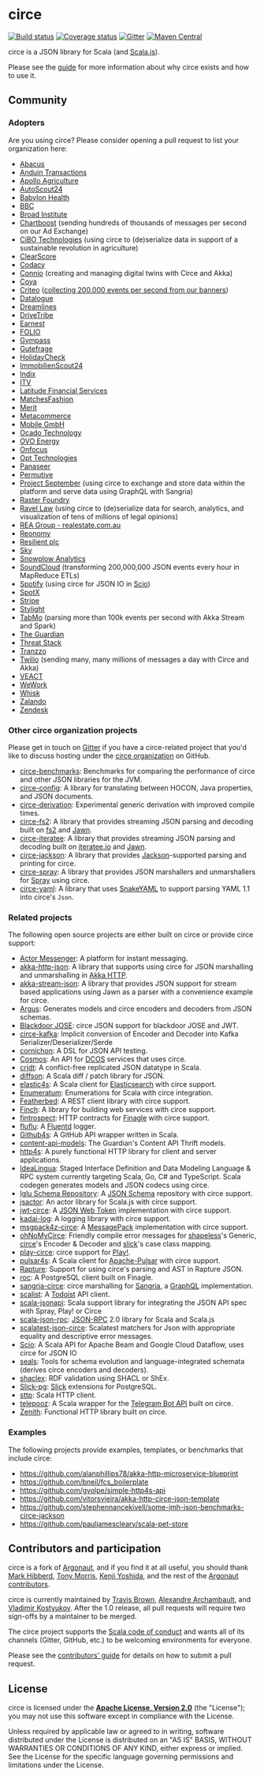 # circe

[![Build status](https://img.shields.io/travis/circe/circe/master.svg)](https://travis-ci.org/circe/circe)
[![Coverage status](https://img.shields.io/codecov/c/github/circe/circe/master.svg)](https://codecov.io/github/circe/circe)
[![Gitter](https://img.shields.io/badge/gitter-join%20chat-green.svg)](https://gitter.im/circe/circe)
[![Maven Central](https://img.shields.io/maven-central/v/io.circe/circe-core_2.13.svg)](https://maven-badges.herokuapp.com/maven-central/io.circe/circe-core_2.13)

circe is a JSON library for Scala (and [Scala.js][scala-js]).

Please see the [guide](https://circe.github.io/circe/) for more information
about why circe exists and how to use it.

## Community

### Adopters

Are you using circe? Please consider opening a pull request to list your organization here:

* [Abacus](https://abacusprotocol.com/)
* [Anduin Transactions](https://anduintransact.com/)
* [Apollo Agriculture](https://apolloagriculture.com/)
* [AutoScout24](https://www.autoscout24.com/)
* [Babylon Health](https://www.babylonhealth.com/)
* [BBC](http://www.bbc.co.uk)
* [Broad Institute](https://www.broadinstitute.org/data-sciences-platform)
* [Chartboost](https://www.chartboost.com/) (sending hundreds of thousands of messages per second on our Ad Exchange)
* [CiBO Technologies](http://www.cibotechnologies.com) (using circe to (de)serialize data in support of a sustainable revolution in agriculture)
* [ClearScore](https://www.clearscore.com)
* [Codacy](https://www.codacy.com)
* [Connio](https://www.connio.com) (creating and managing digital twins with Circe and Akka)
* [Coya](https://www.coya.com/)
* [Criteo](https://www.criteo.com/) ([collecting 200.000 events per second from our banners](https://medium.com/criteo-labs/migrate-a-service-getting-200kqps-from-jackson-to-circe-a475b2718206))
* [Datalogue](https://datalogue.io)
* [Dreamlines](https://www.dreamlines.com/)
* [DriveTribe](https://drivetribe.com)
* [Earnest](https://www.earnest.com)
* [FOLIO](https://folio-sec.com/)
* [Gympass](https://www.gympass.com/)
* [Gutefrage](https://www.gutefrage.net)
* [HolidayCheck](https://www.holidaycheck.de)
* [ImmobilienScout24](https://www.immobilienscout24.de/)
* [Indix](https://www.indix.com)
* [ITV](https://www.itv.com/)
* [Latitude Financial Services](https://www.latitudefinancial.com.au/)
* [MatchesFashion](https://www.matchesfashion.com)
* [Merit](https://merits.com)
* [Metacommerce](https://www.metacommerce.ru)
* [Mobile GmbH](https://www.mobile.de)
* [Ocado Technology](https://ocadotechnology.com)
* [OVO Energy](https://www.ovoenergy.com)
* [Onfocus](https://onfocus.io)
* [Opt Technologies](https://opt-technologies.jp/)
* [Panaseer](https://panaseer.com)
* [Permutive](http://permutive.com)
* [Project September](http://www.projectseptember.com) (using circe to exchange and store data within the platform and serve data using GraphQL with Sangria)
* [Raster Foundry](https://github.com/raster-foundry/raster-foundry/)
* [Ravel Law](http://ravellaw.com/technology/) (using circe to (de)serialize data for search, analytics, and visualization of tens of millions of legal opinions)
* [REA Group - realestate.com.au](https://www.realestate.com.au/)
* [Reonomy](https://reonomy.com/)
* [Resilient plc](https://resilientplc.com/)
* [Sky](https://www.sky.com/)
* [Snowplow Analytics](https://snowplowanalytics.com/)
* [SoundCloud](https://www.soundcloud.com) (transforming 200,000,000 JSON events every hour in MapReduce ETLs)
* [Spotify](https://www.spotify.com) (using circe for JSON IO in [Scio][scio])
* [SpotX](https://www.spotx.tv/)
* [Stripe](https://stripe.com)
* [Stylight](https://stylight.de)
* [TabMo](http://tabmo-group.io/) (parsing more than 100k events per second with Akka Stream and Spark)
* [The Guardian](https://www.theguardian.com)
* [Threat Stack](https://www.threatstack.com/)
* [Tranzzo](https://tranzzo.com/)
* [Twilio](https://www.twilio.com) (sending many, many millions of messages a day with Circe and Akka)
* [VEACT](https://veact.net/)
* [WeWork](https://www.wework.com)
* [Whisk](https://whisk.com)
* [Zalando](https://zalando.de)
* [Zendesk](https://zendesk.com)

### Other circe organization projects

Please get in touch on [Gitter][gitter] if you have a circe-related project that you'd like to discuss hosting under the
[circe organization][circe-org] on GitHub.

* [circe-benchmarks][circe-benchmarks]: Benchmarks for comparing the performance of circe and other JSON libraries for the JVM.
* [circe-config][circe-config]: A library for translating between HOCON, Java properties, and JSON documents.
* [circe-derivation][circe-derivation]: Experimental generic derivation with improved compile times.
* [circe-fs2][circe-fs2]: A library that provides streaming JSON parsing and decoding built on [fs2][fs2] and [Jawn][jawn].
* [circe-iteratee][circe-iteratee]: A library that provides streaming JSON parsing and decoding built on [iteratee.io][iteratee] and [Jawn][jawn].
* [circe-jackson][circe-jackson]: A library that provides [Jackson][jackson]-supported parsing and printing for circe.
* [circe-spray][circe-spray]: A library that provides JSON marshallers and unmarshallers for [Spray][spray] using circe.
* [circe-yaml][circe-yaml]: A library that uses [SnakeYAML][snakeyaml] to support parsing YAML 1.1
  into circe's `Json`.

### Related projects

The following open source projects are either built on circe or provide circe support:

* [Actor Messenger][actor-im]: A platform for instant messaging.
* [akka-http-json][akka-http-json]: A library that supports using circe for JSON marshalling and
  unmarshalling in [Akka HTTP][akka-http].
* [akka-stream-json][akka-stream-json]: A library that provides JSON support for stream based applications using Jawn as a parser with a convenience example for circe.
* [Argus][argus]: Generates models and circe encoders and decoders from JSON schemas.
* [Blackdoor JOSE][jose-json-circe]: circe JSON support for blackdoor JOSE and JWT.
* [circe-kafka][circe-kafka]: Implicit conversion of Encoder and Decoder into Kafka Serializer/Deserializer/Serde
* [cornichon][cornichon]: A DSL for JSON API testing.
* [Cosmos][cosmos]: An API for [DCOS][dcos] services that uses circe.
* [crjdt][crjdt]: A conflict-free replicated JSON datatype in Scala.
* [diffson][diffson]: A Scala diff / patch library for JSON.
* [elastic4s][elastic4s]: A Scala client for [Elasticsearch][elasticsearch] with circe support.
* [Enumeratum][enumeratum]: Enumerations for Scala with circe integration.
* [Featherbed][featherbed]: A REST client library with circe support.
* [Finch][finch]: A library for building web services with circe support.
* [fintrospect][fintrospect]: HTTP contracts for [Finagle][finagle] with circe support.
* [fluflu][fluflu]: A [Fluentd][fluentd] logger.
* [Github4s][github4s]: A GitHub API wrapper written in Scala.
* [content-api-models][guardian-content-api-models]: The Guardian's Content API Thrift models.
* [http4s][http4s]: A purely functional HTTP library for client and server applications.
* [IdeaLingua][izumi-r2]: Staged Interface Definition and Data Modeling Language & RPC system currently targeting Scala, Go, C# and TypeScript. Scala codegen generates models and JSON codecs using circe.
* [Iglu Schema Repository][iglu]: A [JSON Schema][json-schema] repository with circe support.
* [jsactor][jsactor]: An actor library for Scala.js with circe support.
* [jwt-circe][jwt-circe]: A [JSON Web Token][jwt] implementation with circe support.
* [kadai-log][kadai-log]: A logging library with circe support.
* [msgpack4z-circe][msgpack4z-circe]: A [MessagePack][msgpack] implementation with circe support.
* [ohNoMyCirce][ohNoMyCirce]: Friendly compile error messages for [shapeless][shapeless]'s Generic, [circe][circe-org]'s Encoder & Decoder and [slick][slick]'s case class mapping.
* [play-circe][play-circe]: circe support for [Play!][play].
* [pulsar4s][pulsar4s]: A Scala client for [Apache-Pulsar][pulsar] with circe support.
* [Rapture][rapture]: Support for using circe's parsing and AST in Rapture JSON.
* [roc][roc]: A PostgreSQL client built on Finagle.
* [sangria-circe][sangria-circe]: circe marshalling for [Sangria][sangria], a [GraphQL][graphql]
  implementation.
* [scalist][scalist]: A [Todoist][todoist] API client.
* [scala-jsonapi][scala-jsonapi]:  Scala support library for integrating the JSON API spec with Spray, Play! or Circe
* [scala-json-rpc]: [JSON-RPC][json-rpc] 2.0 library for Scala and Scala.js 
* [scalatest-json-circe]: Scalatest matchers for Json with appropriate equality and descriptive error messages.
* [Scio][scio]: A Scala API for Apache Beam and Google Cloud Dataflow, uses circe for JSON IO
* [seals][seals]: Tools for schema evolution and language-integrated schemata (derives circe encoders and decoders).
* [shaclex][shaclex]: RDF validation using SHACL or ShEx. 
* [Slick-pg][slick-pg]: [Slick][slick] extensions for PostgreSQL.
* [sttp][sttp]: Scala HTTP client.
* [telepooz][telepooz]: A Scala wrapper for the [Telegram Bot API][telegram-bot-api] built on circe.
* [Zenith][zenith]: Functional HTTP library built on circe.

### Examples

The following projects provide examples, templates, or benchmarks that include circe:

* https://github.com/alanphillips78/akka-http-microservice-blueprint
* https://github.com/bneil/fcs_boilerplate
* https://github.com/gvolpe/simple-http4s-api
* https://github.com/vitorsvieira/akka-http-circe-json-template
* https://github.com/stephennancekivell/some-jmh-json-benchmarks-circe-jackson
* https://github.com/pauljamescleary/scala-pet-store

## Contributors and participation

circe is a fork of [Argonaut][argonaut], and if you find it at all useful, you should thank
[Mark Hibberd][markhibberd], [Tony Morris][tonymorris], [Kenji Yoshida][xuwei-k], and the rest of
the [Argonaut contributors][argonaut-contributors].

circe is currently maintained by [Travis Brown][travisbrown], [Alexandre Archambault][archambault],
and [Vladimir Kostyukov][vkostyukov]. After the 1.0 release, all pull requests will require two
sign-offs by a maintainer to be merged.

The circe project supports the [Scala code of conduct][code-of-conduct] and wants
all of its channels (Gitter, GitHub, etc.) to be welcoming environments for everyone.

Please see the [contributors' guide](CONTRIBUTING.md) for details on how to submit a pull request.

## License

circe is licensed under the **[Apache License, Version 2.0][apache]** (the
"License"); you may not use this software except in compliance with the License.

Unless required by applicable law or agreed to in writing, software
distributed under the License is distributed on an "AS IS" BASIS,
WITHOUT WARRANTIES OR CONDITIONS OF ANY KIND, either express or implied.
See the License for the specific language governing permissions and
limitations under the License.

[actor-im]: https://actor.im/
[akka-http]: http://doc.akka.io/docs/akka/current/scala/http/
[akka-http-json]: https://github.com/hseeberger/akka-http-json
[akka-stream-json]: https://github.com/knutwalker/akka-stream-json
[apache]: http://www.apache.org/licenses/LICENSE-2.0
[archambault]: https://twitter.com/alxarchambault
[argonaut]: http://argonaut.io/
[argonaut-contributors]: https://github.com/argonaut-io/argonaut/graphs/contributors
[argus]: https://github.com/aishfenton/Argus
[circe-benchmarks]: https://github.com/circe/circe-benchmarks
[circe-config]: https://github.com/circe/circe-config
[circe-derivation]: https://github.com/circe/circe-derivation
[circe-fs2]: https://github.com/circe/circe-fs2
[circe-iteratee]: https://github.com/circe/circe-iteratee
[circe-jackson]: https://github.com/circe/circe-jackson
[circe-kafka]: https://github.com/NeQuissimus/circe-kafka
[circe-org]: https://github.com/circe
[circe-spray]: https://github.com/circe/circe-spray
[circe-yaml]: https://github.com/circe/circe-yaml
[crjdt]: https://github.com/fthomas/crjdt
[code-of-conduct]: https://www.scala-lang.org/conduct/
[cornichon]: https://github.com/agourlay/cornichon
[cosmos]: https://github.com/dcos/cosmos
[dcos]: https://dcos.io/
[diffson]: https://github.com/gnieh/diffson
[elastic4s]: https://github.com/sksamuel/elastic4s
[elasticsearch]: https://www.elastic.co/
[enumeratum]: https://github.com/lloydmeta/enumeratum
[featherbed]: https://github.com/finagle/featherbed
[finagle]: https://twitter.github.io/finagle/
[finch]: https://github.com/finagle/finch
[fintrospect]: https://github.com/daviddenton/fintrospect
[fluentd]: http://www.fluentd.org/
[fluflu]: https://github.com/tkrs/fluflu
[fs2]: https://github.com/functional-streams-for-scala/fs2
[github4s]: https://github.com/47deg/github4s
[gitter]: https://gitter.im/circe/circe
[guardian-content-api-models]: https://github.com/guardian/content-api-models
[http4s]: https://github.com/http4s/http4s
[iteratee]: https://github.com/travisbrown/iteratee
[iglu]: https://github.com/snowplow/iglu
[izumi-r2]: https://github.com/pshirshov/izumi-r2
[jackson]: https://github.com/FasterXML/jackson
[jawn]: https://github.com/non/jawn
[jose-json-circe]: https://github.com/blackdoor/jose
[jsactor]: https://github.com/codemettle/jsactor
[json-schema]: http://json-schema.org/
[json-rpc]: http://www.jsonrpc.org
[jwt]: https://tools.ietf.org/html/draft-ietf-oauth-json-web-token-32
[jwt-circe]: http://pauldijou.fr/jwt-scala/samples/jwt-circe/
[kadai-log]: https://bitbucket.org/atlassian/kadai-log
[markhibberd]: https://github.com/markhibberd
[msgpack]: https://github.com/msgpack/msgpack/blob/master/spec.md
[msgpack4z-circe]: https://github.com/msgpack4z/msgpack4z-circe
[ohNoMyCirce]: https://github.com/djx314/ohNoMyCirce
[play]: https://www.playframework.com/
[play-circe]: https://github.com/jilen/play-circe
[pulsar]: https://pulsar.apache.org/
[pulsar4s]: https://github.com/sksamuel/pulsar4s
[graphql]: http://graphql.org/docs/getting-started/
[rapture]: http://rapture.io/
[roc]: https://github.com/finagle/roc
[sangria]: http://sangria-graphql.org/
[sangria-circe]: https://github.com/sangria-graphql/sangria-circe
[scala-js]: http://www.scala-js.org/
[scala-jsonapi]: https://github.com/scala-jsonapi/scala-jsonapi
[scala-json-rpc]: https://github.com/shogowada/scala-json-rpc
[scalatest-json-circe]: https://github.com/stephennancekivell/scalatest-json
[scalist]: https://github.com/vpavkin/scalist
[scio]: https://github.com/spotify/scio
[seals]: https://github.com/durban/seals/
[shapeless]: https://github.com/milessabin/shapeless
[shaclex]: https://github.com/labra/shaclex
[slick]: http://slick.lightbend.com/
[slick-pg]: https://github.com/tminglei/slick-pg
[snakeyaml]: https://bitbucket.org/asomov/snakeyaml
[spray]: http://spray.io/
[sttp]: https://github.com/softwaremill/sttp
[telegram-bot-api]: https://core.telegram.org/bots/api
[telepooz]: https://github.com/nikdon/telepooz
[todoist]: https://developer.todoist.com/
[tonymorris]: https://github.com/tonymorris
[travisbrown]: https://twitter.com/travisbrown
[typelevel]: http://typelevel.org/
[vkostyukov]: https://twitter.com/vkostyukov
[xuwei-k]: https://github.com/xuwei-k
[zenith]: https://github.com/sungiant/zenith
